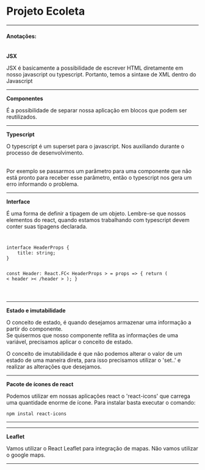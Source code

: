 <h1>Projeto Ecoleta</h1>
<hr/>
<h4>Anotações:</h4>
<br/>
<strong>JSX</strong>
<p>JSX é basicamente a possibilidade de escrever HTML diretamente em nosso javascript ou typescript.
Portanto, temos a sintaxe de XML dentro do Javascript
</p>
<hr/>
<strong>Componentes</strong>
<p>É a possibilidade de separar nossa aplicação em blocos que podem ser reutilizados.</p>
<hr/>
<strong>Typescript</strong>
<p>O typescript é um superset para o javascript. Nos auxiliando durante o processo de desenvolvimento.
</p><br/>
Por exemplo se passarmos um parâmetro para uma componente que não está pronto para receber esse
parâmetro, então o typescript nos gera um erro informando o problema.
<hr/>
<strong>Interface</strong>
<p>É uma forma de definir a tipagem de um objeto. Lembre-se que nossos elementos do react, quando 
estamos trabalhando com typescript devem conter suas tipagens declarada.</p>

<code>
<pre>
interface HeaderProps {
    title: string;
}

const Header: React.FC< HeaderProps > = props => {
    return (
        < header >< /header >
    );
}
</pre>
</code>
<hr/>
<strong>Estado e imutabilidade</strong>
<p>O conceito de estado, é quando desejamos armazenar uma informação a partir do componente.<br/>
Se quisermos que nosso componente reflita as informações de uma variável, precisamos
aplicar o conceito de estado.</p>
<p>O conceito de imutabilidade é que não podemos alterar o valor de um estado de uma 
maneira direta, para isso precisamos utilizar o 'set..' e realizar as alterações
que desejamos.</p>

<hr/>
<strong>Pacote de ícones de react</strong>
<p>Podemos utilizar em nossas aplicações react o 'react-icons' que carrega uma quantidade
enorme de ícone. Para instalar basta executar o comando:
<br></p>
<code>npm instal react-icons</code>
<hr/>


<hr/>
<strong>Leaflet</strong>
<p> Vamos utilizar o React Leaflet para integração de mapas. Não vamos utilizar
o google maps.
</p>
<hr/>